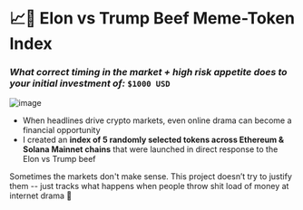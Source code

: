 # 📈🍿 Elon vs Trump Beef Meme-Token Index

### *What correct timing in the market + high risk appetite does to your initial investment of:* ```$1000 USD```

![image](https://github.com/user-attachments/assets/e467e9cc-3efa-4115-ae6a-8be4459bf6bb)


- When headlines drive crypto markets, even online drama can become a financial opportunity
- I created an **index of 5 randomly selected tokens across Ethereum & Solana Mainnet chains** that were launched in direct response to the Elon vs Trump beef

Sometimes the markets don't make sense. This project doesn’t try to justify them -- just tracks what happens when people throw shit load of money at internet drama 🍿
